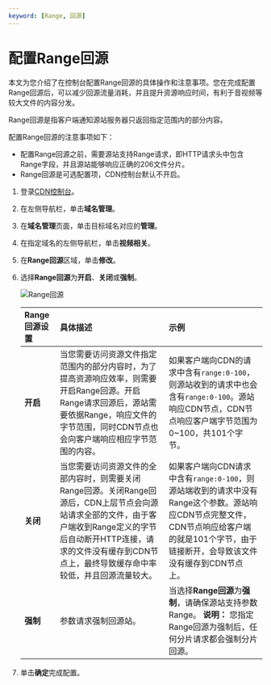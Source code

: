 ```yaml
---
keyword: [Range, 回源]
---
```


# 配置Range回源

本文为您介绍了在控制台配置Range回源的具体操作和注意事项。您在完成配置Range回源后，可以减少回源流量消耗，并且提升资源响应时间，有利于音视频等较大文件的内容分发。

Range回源是指客户端通知源站服务器只返回指定范围内的部分内容。

配置Range回源的注意事项如下：

-   配置Range回源之前，需要源站支持Range请求，即HTTP请求头中包含Range字段，并且源站能够响应正确的206文件分片。
-   Range回源是可选配置项，CDN控制台默认不开启。

1.  登录[CDN控制台](https://cdn.console.aliyun.com)。

2.  在左侧导航栏，单击**域名管理**。

3.  在**域名管理**页面，单击目标域名对应的**管理**。

4.  在指定域名的左侧导航栏，单击**视频相关**。

5.  在**Range回源**区域，单击**修改**。

6.  选择**Range回源**为**开启**、**关闭**或**强制**。

    ![Range回源](https://static-aliyun-doc.oss-accelerate.aliyuncs.com/assets/img/zh-CN/1998068951/p64294.png)

    |Range回源设置|具体描述|示例|
    |:--------|:---|:-|
    |**开启**|当您需要访问资源文件指定范围内的部分内容时，为了提高资源响应效率，则需要开启Range回源。开启Range请求回源后，源站需要依据Range，响应文件的字节范围，同时CDN节点也会向客户端响应相应字节范围的内容。|如果客户端向CDN的请求中含有`range:0-100`，则源站收到的请求中也会含有`range:0-100`。源站响应CDN节点，CDN节点响应客户端字节范围为0~100，共101个字节。|
    |**关闭**|当您需要访问资源文件的全部内容时，则需要关闭Range回源。关闭Range回源后，CDN上层节点会向源站请求全部的文件，由于客户端收到Range定义的字节后自动断开HTTP连接，请求的文件没有缓存到CDN节点上，最终导致缓存命中率较低，并且回源流量较大。|如果客户端向CDN请求中含有`range:0-100`，则源站端收到的请求中没有Range这个参数。源站响应CDN节点完整文件，CDN节点响应给客户端的就是101个字节，由于链接断开，会导致该文件没有缓存到CDN节点上。|
    |**强制**|参数请求强制回源站。|当选择**Range回源**为**强制**，请确保源站支持参数Range。 **说明：** 您指定Range回源为强制后，任何分片请求都会强制分片回源。 |

7.  单击**确定**完成配置。



